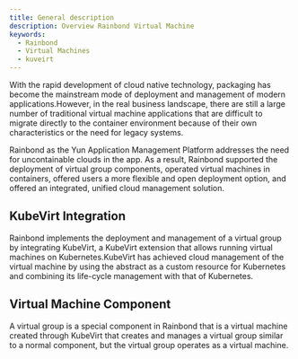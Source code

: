```yaml
---
title: General description
description: Overview Rainbond Virtual Machine
keywords:
  - Rainbond
  - Virtual Machines
  - kuveirt
---
```


With the rapid development of cloud native technology, packaging has become the mainstream mode of deployment and management of modern applications.However, in the real business landscape, there are still a large number of traditional virtual machine applications that are difficult to migrate directly to the container environment because of their own characteristics or the need for legacy systems.

Rainbond as the Yun Application Management Platform addresses the need for uncontainable clouds in the app. As a result, Rainbond supported the deployment of virtual group components, operated virtual machines in containers, offered users a more flexible and open deployment option, and offered an integrated, unified cloud management solution.

## KubeVirt Integration

Rainbond implements the deployment and management of a virtual group by integrating KubeVirt, a KubeVirt extension that allows running virtual machines on Kubernetes.KubeVirt has achieved cloud management of the virtual machine by using the abstract as a custom resource for Kubernetes and combining its life-cycle management with that of Kubernetes.

## Virtual Machine Component

A virtual group is a special component in Rainbond that is a virtual machine created through KubeVirt that creates and manages a virtual group similar to a normal component, but the virtual group operates as a virtual machine.

